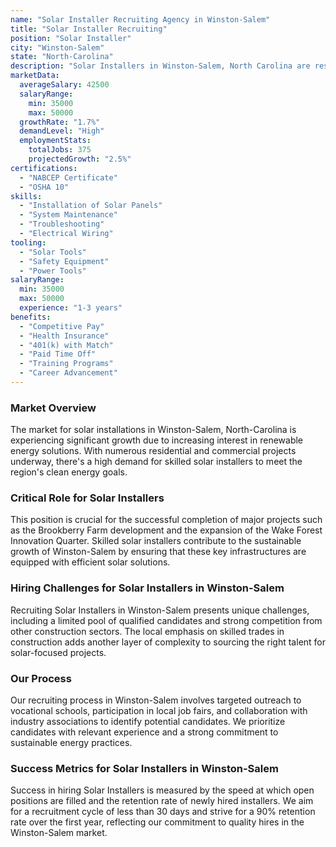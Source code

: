 ```yaml
---
name: "Solar Installer Recruiting Agency in Winston-Salem"
title: "Solar Installer Recruiting"
position: "Solar Installer"
city: "Winston-Salem"
state: "North-Carolina"
description: "Solar Installers in Winston-Salem, North Carolina are responsible for installing, maintaining, and repairing solar panel systems in residential and commercial properties."
marketData:
  averageSalary: 42500
  salaryRange:
    min: 35000
    max: 50000
  growthRate: "1.7%"
  demandLevel: "High"
  employmentStats:
    totalJobs: 375
    projectedGrowth: "2.5%"
certifications:
  - "NABCEP Certificate"
  - "OSHA 10"
skills:
  - "Installation of Solar Panels"
  - "System Maintenance"
  - "Troubleshooting"
  - "Electrical Wiring"
tooling:
  - "Solar Tools"
  - "Safety Equipment"
  - "Power Tools"
salaryRange:
  min: 35000
  max: 50000
  experience: "1-3 years"
benefits:
  - "Competitive Pay"
  - "Health Insurance"
  - "401(k) with Match"
  - "Paid Time Off"
  - "Training Programs"
  - "Career Advancement"
---
```


### Market Overview
The market for solar installations in Winston-Salem, North-Carolina is experiencing significant growth due to increasing interest in renewable energy solutions. With numerous residential and commercial projects underway, there's a high demand for skilled solar installers to meet the region's clean energy goals.

### Critical Role for Solar Installers
This position is crucial for the successful completion of major projects such as the Brookberry Farm development and the expansion of the Wake Forest Innovation Quarter. Skilled solar installers contribute to the sustainable growth of Winston-Salem by ensuring that these key infrastructures are equipped with efficient solar solutions.

### Hiring Challenges for Solar Installers in Winston-Salem
Recruiting Solar Installers in Winston-Salem presents unique challenges, including a limited pool of qualified candidates and strong competition from other construction sectors. The local emphasis on skilled trades in construction adds another layer of complexity to sourcing the right talent for solar-focused projects.

### Our Process
Our recruiting process in Winston-Salem involves targeted outreach to vocational schools, participation in local job fairs, and collaboration with industry associations to identify potential candidates. We prioritize candidates with relevant experience and a strong commitment to sustainable energy practices.

### Success Metrics for Solar Installers in Winston-Salem
Success in hiring Solar Installers is measured by the speed at which open positions are filled and the retention rate of newly hired installers. We aim for a recruitment cycle of less than 30 days and strive for a 90% retention rate over the first year, reflecting our commitment to quality hires in the Winston-Salem market.